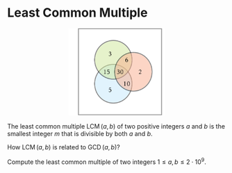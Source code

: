 # Least Common Multiple

<center><img src="logo.png" height="200px"></center>

The least common multiple 
$\operatorname{LCM}(a,b)$ of two positive 
integers $a$ and $b$ is the smallest 
integer $m$ that is divisible by both $a$ and $b$. 

How $\operatorname{LCM}(a,b)$ is related to 
$\operatorname{GCD}(a,b)$?

Compute the least common multiple
of two integers
$1 \le a, b \le 2 \cdot 10^9$.
